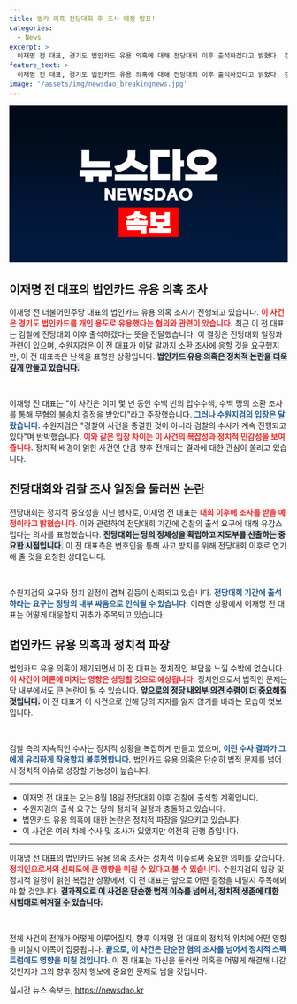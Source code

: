 ```yaml
---
title: 법카 의혹 전당대회 후 조사 예정 발표!
categories:
  - News
excerpt: >
  이재명 전 대표, 경기도 법인카드 유용 의혹에 대해 전당대회 이후 출석하겠다고 밝혔다. 검찰의 조사가 계속되고 있는 가운데, 이 대표는 과거 무혐의 결정을 언급하며 불만을 표시했다. 과연 전당대회 이후 어떤 결과가 기다리고 있을까?
feature_text: >
  이재명 전 대표, 경기도 법인카드 유용 의혹에 대해 전당대회 이후 출석하겠다고 밝혔다. 검찰의 조사가 계속되고 있는 가운데, 이 대표는 과거 무혐의 결정을 언급하며 불만을 표시했다. 과연 전당대회 이후 어떤 결과가 기다리고 있을까?
image: '/assets/img/newsdao_breakingnews.jpg'
---
```


<p><img src="/assets/img/newsdao_breakingnews.jpg" alt="bookingtag 속보" /></p>

<h2>이재명 전 대표의 법인카드 유용 의혹 조사</h2>

<p data-ke-size="size16">이재명 전 더불어민주당 대표의 법인카드 유용 의혹 조사가 진행되고 있습니다. <b><span style="color: #ee2323;">이 사건은 경기도 법인카드를 개인 용도로 유용했다는 혐의와 관련이 있습니다.</span></b> 최근 이 전 대표는 검찰에 전당대회 이후 출석하겠다는 뜻을 전달했습니다. 이 결정은 전당대회 일정과 관련이 있으며, 수원지검은 이 전 대표가 이달 말까지 소환 조사에 응할 것을 요구했지만, 이 전 대표측은 난색을 표명한 상황입니다. <b><span style="background-color: #21538527;">법인카드 유용 의혹은 정치적 논란을 더욱 깊게 만들고 있습니다.</span></b></p>

<p data-ke-size="size16">&nbsp;</p>

<p>이재명 전 대표는 "이 사건은 이미 몇 년 동안 수백 번의 압수수색, 수백 명의 소환 조사를 통해 무혐의 불송치 결정을 받았다"라고 주장했습니다. <b><span style="color: #1a5490;">그러나 수원지검의 입장은 달랐습니다.</span></b> 수원지검은 "경찰이 사건을 종결한 것이 아니라 검찰의 수사가 계속 진행되고 있다"며 반박했습니다. <b><span style="color: #ee2323;">이와 같은 입장 차이는 이 사건의 복잡성과 정치적 민감성을 보여줍니다.</span></b> 정치적 배경이 얽힌 사건인 만큼 향후 전개되는 결과에 대한 관심이 쏠리고 있습니다.</p>

<h2>전당대회와 검찰 조사 일정을 둘러싼 논란</h2>

<p data-ke-size="size16">전당대회는 정치적 중요성을 지닌 행사로, 이재명 전 대표는 <b><span style="color: #ee2323;">대회 이후에 조사를 받을 예정이라고 밝혔습니다.</span></b> 이와 관련하여 전당대회 기간에 검찰의 출석 요구에 대해 유감스럽다는 의사를 표명했습니다. <b><span style="background-color: #21538527;">전당대회는 당의 정체성을 확립하고 지도부를 선출하는 중요한 시점입니다.</span></b> 이 전 대표측은 변호인을 통해 사고 방지를 위해 전당대회 이후로 연기해 줄 것을 요청한 상태입니다.</p>

<p data-ke-size="size16">&nbsp;</p>

<p>수원지검의 요구와 정치 일정이 겹쳐 갈등이 심화되고 있습니다. <b><span style="color: #1a5490;">전당대회 기간에 출석하라는 요구는 정당의 내부 싸움으로 인식될 수 있습니다.</span></b> 이러한 상황에서 이재명 전 대표는 어떻게 대응할지 귀추가 주목되고 있습니다.</p>

<h2>법인카드 유용 의혹과 정치적 파장</h2>

<p data-ke-size="size16">법인카드 유용 의혹이 제기되면서 이 전 대표는 정치적인 부담을 느낄 수밖에 없습니다. <b><span style="color: #ee2323;">이 사건이 여론에 미치는 영향은 상당할 것으로 예상됩니다.</span></b> 정치인으로서 법적인 문제는 당 내부에서도 큰 논란이 될 수 있습니다. <b><span style="background-color: #21538527;">앞으로의 정당 내외부 의견 수렴이 더 중요해질 것입니다.</span></b> 이 전 대표가 이 사건으로 인해 당의 지지를 잃지 않기를 바라는 모습이 엿보입니다.</p>

<p data-ke-size="size16">&nbsp;</p>

<p>검찰 측의 지속적인 수사는 정치적 상황을 복잡하게 만들고 있으며, <b><span style="color: #1a5490;">이런 수사 결과가 그에게 유리하게 작용할지 불투명합니다.</span></b> 법인카드 유용 의혹은 단순히 법적 문제를 넘어서 정치적 이슈로 성장할 가능성이 높습니다.</p>

<hr>

<ul>
<li>이재명 전 대표는 오는 8월 18일 전당대회 이후 검찰에 출석할 계획입니다.</li>
<li>수원지검의 출석 요구는 당의 정치적 일정과 충돌하고 있습니다.</li>
<li>법인카드 유용 의혹에 대한 논란은 정치적 파장을 일으키고 있습니다.</li>
<li>이 사건은 여러 차례 수사 및 조사가 있었지만 여전히 진행 중입니다.</li>
</ul>

<hr>

<p data-ke-size="size16">이재명 전 대표의 법인카드 유용 의혹 조사는 정치적 이슈로써 중요한 의미를 갖습니다. <b><span style="color: #ee2323;">정치인으로서의 신뢰도에 큰 영향을 미칠 수 있다고 볼 수 있습니다.</span></b> 수원지검의 입장 및 정치적 일정이 얽힌 복잡한 상황에서, 이 전 대표는 앞으로 어떤 결정을 내릴지 주목해봐야 할 것입니다. <b><span style="background-color: #21538527;">결과적으로 이 사건은 단순한 법적 이슈를 넘어서, 정치적 생존에 대한 시험대로 여겨질 수 있습니다.</span></b></p>

<p data-ke-size="size16">&nbsp;</p>

<p>전체 사건의 전개가 어떻게 이루어질지, 향후 이재명 전 대표의 정치적 위치에 어떤 영향을 미칠지 이목이 집중됩니다. <b><span style="color: #1a5490;">끝으로, 이 사건은 단순한 혐의 조사를 넘어서 정치적 스펙트럼에도 영향을 미칠 것입니다.</span></b> 이 전 대표는 자신을 둘러싼 의혹을 어떻게 해결해 나갈 것인지가 그의 향후 정치 행보에 중요한 문제로 남을 것입니다.</p>
실시간 뉴스 속보는, <a href="https://newsdao.kr" rel="dofollow">https://newsdao.kr</a>


